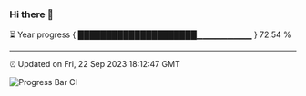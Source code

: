 ### Hi there 👋

⏳ Year progress { █████████████████████▁▁▁▁▁▁▁▁▁ } 72.54 %

---

⏰ Updated on Fri, 22 Sep 2023 18:12:47 GMT

![Progress Bar CI](https://github.com/liununu/liununu/workflows/Progress%20Bar%20CI/badge.svg)
